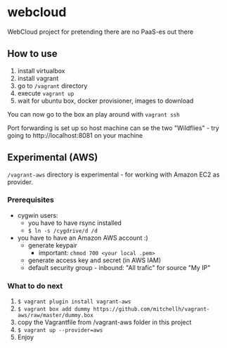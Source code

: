 # webcloud
WebCloud project for pretending there are no PaaS-es out there

## How to use

1. install virtualbox
2. install vagrant
3. go to `/vagrant` directory
4. execute `vagrant up`
5. wait for ubuntu box, docker provisioner, images to download

You can now go to the box an play around with `vagrant ssh`

Port forwarding is set up so host machine can se the two "Wildflies" - try going to http://localhost:8081 on your machine

## Experimental (AWS)

`/vagrant-aws` directory is experimental - for working with Amazon EC2 as provider.

### Prerequisites

* cygwin users:
  + you have to have rsync installed
  + `$ ln -s /cygdrive/d /d`
* you have to have an Amazon AWS account :)
  + generate keypair
    - important: `chmod 700 <your local .pem>`
  + generate access key and secret (in AWS IAM)
  + default security group - inbound: "All trafic" for source "My IP"

### What to do next

1. `$ vagrant plugin install vagrant-aws`
2. `$ vagrant box add dummy https://github.com/mitchellh/vagrant-aws/raw/master/dummy.box`
3. copy the Vagrantfile from /vagrant-aws folder in this project
4. `$ vagrant up --provider=aws`
5. Enjoy
